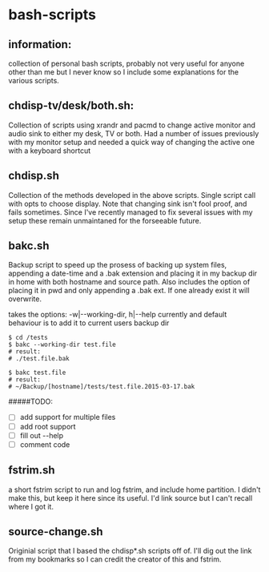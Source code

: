 # bash-scripts

information:
----
collection of personal bash scripts, probably not very useful for anyone other than me but I never know so I include some explanations for the various scripts. 

chdisp-tv/desk/both.sh: 
----
Collection of scripts using xrandr  and pacmd to change active monitor and audio sink to either my desk, TV or both.  Had a number of issues previously with my monitor setup and needed a quick way of changing the active one with a keyboard shortcut

chdisp.sh
---
Collection of the methods developed in the above scripts. Single script call with opts to choose display. Note that changing sink isn't fool proof, and fails sometimes. Since I've recently managed to fix several issues with my setup these remain unmaintaned for the forseeable future.

bakc.sh
---
Backup script to speed up the prosess of backing up system files, appending a date-time and a .bak extension and placing it in my backup dir in home with both hostname and source path. Also includes the option of placing it in pwd and only appending a .bak ext. If one already exist it will overwrite.

takes the options: -w|--working-dir, h|--help currently and default behaviour is to add it to current users backup dir

```shell
$ cd /tests
$ bakc --working-dir test.file 
# result:
# ./test.file.bak

$ bakc test.file
# result:
# ~/Backup/[hostname]/tests/test.file.2015-03-17.bak

```

#####TODO:

- [ ] add support for multiple files
- [ ] add root support
- [ ] fill out --help
- [ ] comment code

fstrim.sh
---
a short fstrim script to run and log fstrim, and include home partition. I didn't make this, but keep it here since its useful. I'd link source but I can't recall where I got it.

source-change.sh
---
Originial script that I based the chdisp*.sh scripts off of. I'll dig out the link from my bookmarks so I can credit the creator of this and fstrim.


